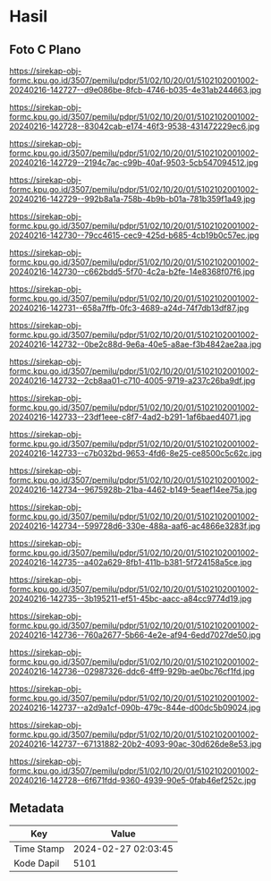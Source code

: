 # Hasil

## Foto C Plano

https://sirekap-obj-formc.kpu.go.id/3507/pemilu/pdpr/51/02/10/20/01/5102102001002-20240216-142727--d9e086be-8fcb-4746-b035-4e31ab244663.jpg

https://sirekap-obj-formc.kpu.go.id/3507/pemilu/pdpr/51/02/10/20/01/5102102001002-20240216-142728--83042cab-e174-46f3-9538-431472229ec6.jpg

https://sirekap-obj-formc.kpu.go.id/3507/pemilu/pdpr/51/02/10/20/01/5102102001002-20240216-142729--2194c7ac-c99b-40af-9503-5cb547094512.jpg

https://sirekap-obj-formc.kpu.go.id/3507/pemilu/pdpr/51/02/10/20/01/5102102001002-20240216-142729--992b8a1a-758b-4b9b-b01a-781b359f1a49.jpg

https://sirekap-obj-formc.kpu.go.id/3507/pemilu/pdpr/51/02/10/20/01/5102102001002-20240216-142730--79cc4615-cec9-425d-b685-4cb19b0c57ec.jpg

https://sirekap-obj-formc.kpu.go.id/3507/pemilu/pdpr/51/02/10/20/01/5102102001002-20240216-142730--c662bdd5-5f70-4c2a-b2fe-14e8368f07f6.jpg

https://sirekap-obj-formc.kpu.go.id/3507/pemilu/pdpr/51/02/10/20/01/5102102001002-20240216-142731--658a7ffb-0fc3-4689-a24d-74f7db13df87.jpg

https://sirekap-obj-formc.kpu.go.id/3507/pemilu/pdpr/51/02/10/20/01/5102102001002-20240216-142732--0be2c88d-9e6a-40e5-a8ae-f3b4842ae2aa.jpg

https://sirekap-obj-formc.kpu.go.id/3507/pemilu/pdpr/51/02/10/20/01/5102102001002-20240216-142732--2cb8aa01-c710-4005-9719-a237c26ba9df.jpg

https://sirekap-obj-formc.kpu.go.id/3507/pemilu/pdpr/51/02/10/20/01/5102102001002-20240216-142733--23df1eee-c8f7-4ad2-b291-1af6baed4071.jpg

https://sirekap-obj-formc.kpu.go.id/3507/pemilu/pdpr/51/02/10/20/01/5102102001002-20240216-142733--c7b032bd-9653-4fd6-8e25-ce8500c5c62c.jpg

https://sirekap-obj-formc.kpu.go.id/3507/pemilu/pdpr/51/02/10/20/01/5102102001002-20240216-142734--9675928b-21ba-4462-b149-5eaef14ee75a.jpg

https://sirekap-obj-formc.kpu.go.id/3507/pemilu/pdpr/51/02/10/20/01/5102102001002-20240216-142734--599728d6-330e-488a-aaf6-ac4866e3283f.jpg

https://sirekap-obj-formc.kpu.go.id/3507/pemilu/pdpr/51/02/10/20/01/5102102001002-20240216-142735--a402a629-8fb1-411b-b381-5f724158a5ce.jpg

https://sirekap-obj-formc.kpu.go.id/3507/pemilu/pdpr/51/02/10/20/01/5102102001002-20240216-142735--3b195211-ef51-45bc-aacc-a84cc9774d19.jpg

https://sirekap-obj-formc.kpu.go.id/3507/pemilu/pdpr/51/02/10/20/01/5102102001002-20240216-142736--760a2677-5b66-4e2e-af94-6edd7027de50.jpg

https://sirekap-obj-formc.kpu.go.id/3507/pemilu/pdpr/51/02/10/20/01/5102102001002-20240216-142736--02987326-ddc6-4ff9-929b-ae0bc76cf1fd.jpg

https://sirekap-obj-formc.kpu.go.id/3507/pemilu/pdpr/51/02/10/20/01/5102102001002-20240216-142737--a2d9a1cf-090b-479c-844e-d00dc5b09024.jpg

https://sirekap-obj-formc.kpu.go.id/3507/pemilu/pdpr/51/02/10/20/01/5102102001002-20240216-142737--67131882-20b2-4093-90ac-30d626de8e53.jpg

https://sirekap-obj-formc.kpu.go.id/3507/pemilu/pdpr/51/02/10/20/01/5102102001002-20240216-142728--6f671fdd-9360-4939-90e5-0fab46ef252c.jpg


## Metadata

| Key        | Value               |
| ---------- | ------------------- |
| Time Stamp | 2024-02-27 02:03:45 |
| Kode Dapil | 5101                |



